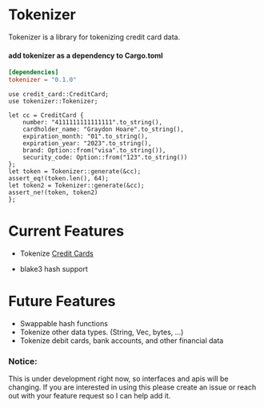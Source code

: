 # Tokenizer

Tokenizer is a library for tokenizing credit card data.

#### add tokenizer as a dependency to Cargo.toml 
```toml
[dependencies]
tokenizer = "0.1.0"
```

```rust,norun
use credit_card::CreditCard;
use tokenizer::Tokenizer;

let cc = CreditCard {
    number: "4111111111111111".to_string(),
    cardholder_name: "Graydon Hoare".to_string(),
    expiration_month: "01".to_string(),
    expiration_year: "2023".to_string(),
    brand: Option::from("visa".to_string()),
    security_code: Option::from("123".to_string())
};
let token = Tokenizer::generate(&cc);
assert_eq!(token.len(), 64);
let token2 = Tokenizer::generate(&cc);
assert_ne!(token, token2)
};
```

# Current Features
- Tokenize [Credit Cards](https://github.com/chmoder/credit_card)

- blake3 hash support

# Future Features
- Swappable hash functions
- Tokenize other data types.  (String, Vec, bytes, ...)
- Tokenize debit cards, bank accounts, and other financial data

### Notice:
This is under development right now, so interfaces
and apis will be changing.  If you are interested
in using this please create an issue or reach out
with your feature request so I can help add it.
